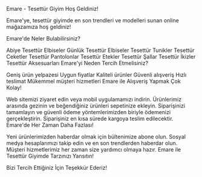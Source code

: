 Emare - Tesettür Giyim
Hoş Geldiniz!

Emare'ye, tesettür giyimde en son trendleri ve modelleri sunan online mağazamıza hoş geldiniz!

Emare'de Neler Bulabilirsiniz?

Abiye Tesettür Elbiseler
Günlük Tesettür Elbiseler
Tesettür Tunikler
Tesettür Ceketler
Tesettür Pantolonlar
Tesettür Etekler
Tesettür Şallar
Tesettür İkizler
Tesettür Aksesuarları
Emare'yi Neden Tercih Etmelisiniz?

Geniş ürün yelpazesi
Uygun fiyatlar
Kaliteli ürünler
Güvenli alışveriş
Hızlı teslimat
Mükemmel müşteri hizmetleri
Emare ile Alışveriş Yapmak Çok Kolay!

Web sitemizi ziyaret edin veya mobil uygulamamızı indirin.
Ürünlerimiz arasında gezinin ve beğendiğiniz ürünleri sepetinize ekleyin.
Siparişinizi tamamlayın ve güvenli ödeme yöntemlerimizden biriyle ödemenizi gerçekleştirin.
Siparişiniz en kısa sürede kargoya teslim edilecektir.
Emare'de Her Zaman Daha Fazlası!

Yeni ürünlerimizden haberdar olmak için bültenimize abone olun.
Sosyal medya hesaplarımızı takip edin ve en son trendlerden haberdar olun.
Müşteri hizmetlerimiz her zaman size yardımcı olmaya hazır.
Emare ile Tesettür Giyimde Tarzınızı Yansıtın!

Bizi Tercih Ettiğiniz İçin Teşekkür Ederiz!
